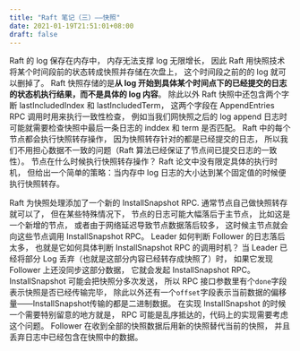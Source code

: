 ```yaml
---
title: "Raft 笔记（三）——快照"
date: 2021-01-19T21:51:01+08:00
draft: false
---
```


Raft 的 log 保存在内存中，
内存无法支撑 log 无限增长，
因此 Raft 用快照技术将某个时间段前的状态转成快照并存储在次盘上，
这个时间段之前的的 log 就可以删掉了。
Raft 快照存储的是**从 log 开始到具体某个时间点下的已经提交的日志的状态机执行结果，而不是具体的 log 内容**。
除此以外 Raft 快照中还包含两个字断 lastIncludedIndex 和 lastIncludedTerm，
这两个字段在 AppendEntries RPC 调用时用来执行一致性检查，
例如当我们网快照之后的 log append 日志时可能就需要检查快照中最后一条日志的 inddex 和 term 是否匹配。
Raft 中的每个节点都会执行快照转存操作，
因为快照转存针对的都是已经提交的日志，
所以我们不用担心数据不一致的问题（Raft 算法已经保证了节点间已提交日志的一致性）。
节点在什么时候执行快照转存操作？
Raft 论文中没有限定具体的执行时机，
但给出一个简单的策略：当内存中 log 日志的大小达到某个固定值的时候便执行快照转存。

Raft 为快照处理添加了一个新的 InstallSnapshot RPC.
通常节点自己做快照转存就可以了，
但在某些特殊情况下，
节点的日志可能大幅落后于主节点，
比如这是一个新增的节点，
或者由于网络延迟导致节点数据落后较多，
这时候主节点就会向这些节点调用 InstallSnapshot RPC。
Leader 如何判断 Follower 的日志落后太多，
也就是它如何具体判断 InstallSnapshot RPC 的调用时机？
当 Leader 已经将部分 Log 丢弃（也就是这部分内容已经转存成快照了）时，
如果它发现 Follower 上还没同步这部分数据，
它就会发起 InstallSnapshot RPC。
InstallSnapshot 可能会把快照分多次发送，
所以 RPC 接口参数里有个`done`字段表示快照是否已经传输完毕，
除此以外还有一个`offset`字段表示当前数据的偏移量——InstallSnapshot传输的都是二进制数据。
在实现 InstallSnapshot 的时候一个需要特别留意的地方就是，
RPC 可能是乱序抵达的，代码上的实现需要考虑这个问题。
Follower 在收到全部的快照数据后用新的快照替代当前的快照，
并且丢弃日志中已经包含在快照中的数据。

